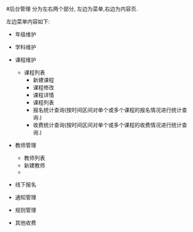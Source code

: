 #后台管理
分为左右两个部分, 左边为菜单,右边为内容页.

左边菜单内容如下:
+ 年级维护
+ 学科维护
+ 课程维护
    + 课程列表
        + 新建课程
        + 课程修改
        + 课程详情
        + 课程列表
        + 报名统计查询(按时间区间对单个或多个课程的报名情况进行统计查询.)
        + 收费统计查询(按时间区间对单个或多个课程的收费情况进行统计查询.)

+ 教师管理
    + 教师列表
    + 新建教师
    + 

+ 线下报名
+ 通知管理
+ 规则管理
+ 其他收费



